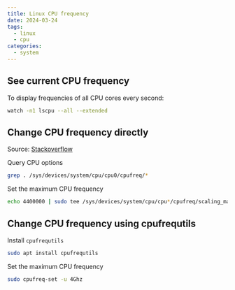 ```yaml
---
title: Linux CPU frequency
date: 2024-03-24
tags:
  - linux
  - cpu
categories:
  - system
---
```


## See current CPU frequency

To display frequencies of all CPU cores every second:

```sh
watch -n1 lscpu --all --extended
```

<!-- more -->

## Change CPU frequency directly

Source: [Stackoverflow](https://askubuntu.com/questions/1415288/how-to-install-cpupower-on-ubuntu-20-04-with-kernel-5-17)

Query CPU options

```sh
grep . /sys/devices/system/cpu/cpu0/cpufreq/*
```

Set the maximum CPU frequency

```sh
echo 4400000 | sudo tee /sys/devices/system/cpu/cpu*/cpufreq/scaling_max_freq
```

##  Change CPU frequency using cpufrequtils

Install `cpufrequtils`

```sh
sudo apt install cpufrequtils
```

Set the maximum CPU frequency

```sh
sudo cpufreq-set -u 4Ghz
```
